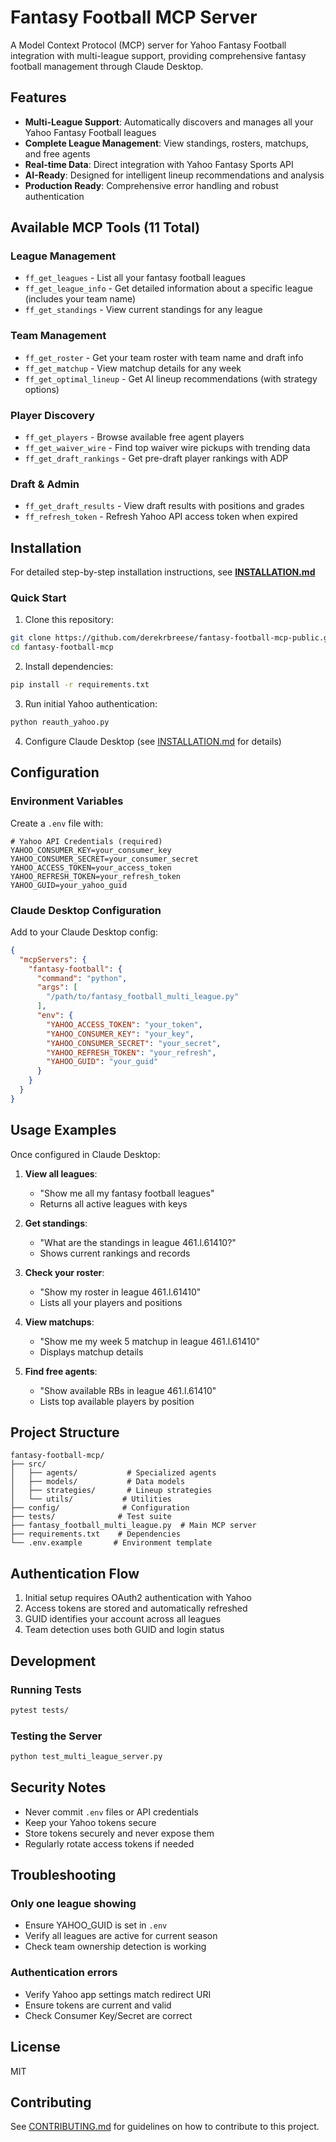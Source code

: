 # Fantasy Football MCP Server

A Model Context Protocol (MCP) server for Yahoo Fantasy Football integration with multi-league support, providing comprehensive fantasy football management through Claude Desktop.

## Features

- **Multi-League Support**: Automatically discovers and manages all your Yahoo Fantasy Football leagues
- **Complete League Management**: View standings, rosters, matchups, and free agents
- **Real-time Data**: Direct integration with Yahoo Fantasy Sports API
- **AI-Ready**: Designed for intelligent lineup recommendations and analysis
- **Production Ready**: Comprehensive error handling and robust authentication

## Available MCP Tools (11 Total)

### League Management
- `ff_get_leagues` - List all your fantasy football leagues
- `ff_get_league_info` - Get detailed information about a specific league (includes your team name)
- `ff_get_standings` - View current standings for any league

### Team Management  
- `ff_get_roster` - Get your team roster with team name and draft info
- `ff_get_matchup` - View matchup details for any week
- `ff_get_optimal_lineup` - Get AI lineup recommendations (with strategy options)

### Player Discovery
- `ff_get_players` - Browse available free agent players
- `ff_get_waiver_wire` - Find top waiver wire pickups with trending data
- `ff_get_draft_rankings` - Get pre-draft player rankings with ADP

### Draft & Admin
- `ff_get_draft_results` - View draft results with positions and grades
- `ff_refresh_token` - Refresh Yahoo API access token when expired

## Installation

For detailed step-by-step installation instructions, see **[INSTALLATION.md](INSTALLATION.md)**

### Quick Start

1. Clone this repository:
```bash
git clone https://github.com/derekrbreese/fantasy-football-mcp-public.git
cd fantasy-football-mcp
```

2. Install dependencies:
```bash
pip install -r requirements.txt
```

3. Run initial Yahoo authentication:
```bash
python reauth_yahoo.py
```

4. Configure Claude Desktop (see [INSTALLATION.md](INSTALLATION.md) for details)

## Configuration

### Environment Variables

Create a `.env` file with:

```env
# Yahoo API Credentials (required)
YAHOO_CONSUMER_KEY=your_consumer_key
YAHOO_CONSUMER_SECRET=your_consumer_secret
YAHOO_ACCESS_TOKEN=your_access_token
YAHOO_REFRESH_TOKEN=your_refresh_token
YAHOO_GUID=your_yahoo_guid
```

### Claude Desktop Configuration

Add to your Claude Desktop config:

```json
{
  "mcpServers": {
    "fantasy-football": {
      "command": "python",
      "args": [
        "/path/to/fantasy_football_multi_league.py"
      ],
      "env": {
        "YAHOO_ACCESS_TOKEN": "your_token",
        "YAHOO_CONSUMER_KEY": "your_key",
        "YAHOO_CONSUMER_SECRET": "your_secret",
        "YAHOO_REFRESH_TOKEN": "your_refresh",
        "YAHOO_GUID": "your_guid"
      }
    }
  }
}
```

## Usage Examples

Once configured in Claude Desktop:

1. **View all leagues**: 
   - "Show me all my fantasy football leagues"
   - Returns all active leagues with keys

2. **Get standings**: 
   - "What are the standings in league 461.l.61410?"
   - Shows current rankings and records

3. **Check your roster**: 
   - "Show my roster in league 461.l.61410"
   - Lists all your players and positions

4. **View matchups**: 
   - "Show me my week 5 matchup in league 461.l.61410"
   - Displays matchup details

5. **Find free agents**: 
   - "Show available RBs in league 461.l.61410"
   - Lists top available players by position

## Project Structure

```
fantasy-football-mcp/
├── src/
│   ├── agents/           # Specialized agents
│   ├── models/           # Data models
│   ├── strategies/       # Lineup strategies
│   └── utils/           # Utilities
├── config/              # Configuration
├── tests/              # Test suite
├── fantasy_football_multi_league.py  # Main MCP server
├── requirements.txt    # Dependencies
└── .env.example       # Environment template
```

## Authentication Flow

1. Initial setup requires OAuth2 authentication with Yahoo
2. Access tokens are stored and automatically refreshed
3. GUID identifies your account across all leagues
4. Team detection uses both GUID and login status

## Development

### Running Tests
```bash
pytest tests/
```

### Testing the Server
```bash
python test_multi_league_server.py
```

## Security Notes

- Never commit `.env` files or API credentials
- Keep your Yahoo tokens secure
- Store tokens securely and never expose them
- Regularly rotate access tokens if needed

## Troubleshooting

### Only one league showing
- Ensure YAHOO_GUID is set in `.env`
- Verify all leagues are active for current season
- Check team ownership detection is working

### Authentication errors
- Verify Yahoo app settings match redirect URI
- Ensure tokens are current and valid
- Check Consumer Key/Secret are correct

## License

MIT

## Contributing

See [CONTRIBUTING.md](CONTRIBUTING.md) for guidelines on how to contribute to this project.